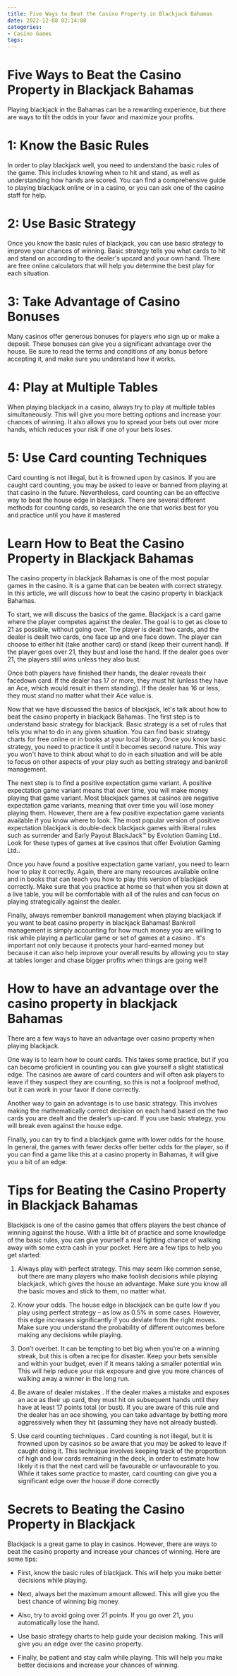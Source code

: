 ```yaml
---
title: Five Ways to Beat the Casino Property in Blackjack Bahamas 
date: 2022-12-08 02:14:08
categories:
- Casino Games
tags:
---
```



#  Five Ways to Beat the Casino Property in Blackjack Bahamas 

Playing blackjack in the Bahamas can be a rewarding experience, but there are ways to tilt the odds in your favor and maximize your profits.

# 1: Know the Basic Rules 
In order to play blackjack well, you need to understand the basic rules of the game. This includes knowing when to hit and stand, as well as understanding how hands are scored. You can find a comprehensive guide to playing blackjack online or in a casino, or you can ask one of the casino staff for help.

# 2: Use Basic Strategy 
Once you know the basic rules of blackjack, you can use basic strategy to improve your chances of winning. Basic strategy tells you what cards to hit and stand on according to the dealer's upcard and your own hand. There are free online calculators that will help you determine the best play for each situation.

# 3: Take Advantage of Casino Bonuses 
Many casinos offer generous bonuses for players who sign up or make a deposit. These bonuses can give you a significant advantage over the house. Be sure to read the terms and conditions of any bonus before accepting it, and make sure you understand how it works.

# 4: Play at Multiple Tables 
When playing blackjack in a casino, always try to play at multiple tables simultaneously. This will give you more betting options and increase your chances of winning. It also allows you to spread your bets out over more hands, which reduces your risk if one of your bets loses.

# 5: Use Card counting Techniques 
Card counting is not illegal, but it is frowned upon by casinos. If you are caught card counting, you may be asked to leave or banned from playing at that casino in the future. Nevertheless, card counting can be an effective way to beat the house edge in blackjack. There are several different methods for counting cards, so research the one that works best for you and practice until you have it mastered

#  Learn How to Beat the Casino Property in Blackjack Bahamas 

The casino property in blackjack Bahamas is one of the most popular games in the casino. It is a game that can be beaten with correct strategy. In this article, we will discuss how to beat the casino property in blackjack Bahamas.

To start, we will discuss the basics of the game. Blackjack is a card game where the player competes against the dealer. The goal is to get as close to 21 as possible, without going over. The player is dealt two cards, and the dealer is dealt two cards, one face up and one face down. The player can choose to either hit (take another card) or stand (keep their current hand). If the player goes over 21, they bust and lose the hand. If the dealer goes over 21, the players still wins unless they also bust.

Once both players have finished their hands, the dealer reveals their facedown card. If the dealer has 17 or more, they must hit (unless they have an Ace, which would result in them standing). If the dealer has 16 or less, they must stand no matter what their Ace value is.

Now that we have discussed the basics of blackjack, let's talk about how to beat the casino property in blackjack Bahamas. The first step is to understand basic strategy for blackjack. Basic strategy is a set of rules that tells you what to do in any given situation. You can find basic strategy charts for free online or in books at your local library. Once you know basic strategy, you need to practice it until it becomes second nature. This way you won't have to think about what to do in each situation and will be able to focus on other aspects of your play such as betting strategy and bankroll management.

The next step is to find a positive expectation game variant. A positive expectation game variant means that over time, you will make money playing that game variant. Most blackjack games at casinos are negative expectation game variants, meaning that over time you will lose money playing them. However, there are a few positive expectation game variants available if you know where to look. The most popular version of positive expectation blackjack is double-deck blackjack games with liberal rules such as surrender and Early Payout BlackJack™ by Evolution Gaming Ltd.. Look for these types of games at live casinos that offer Evolution Gaming Ltd..

Once you have found a positive expectation game variant, you need to learn how to play it correctly. Again, there are many resources available online and in books that can teach you how to play this version of blackjack correctly. Make sure that you practice at home so that when you sit down at a live table, you will be comfortable with all of the rules and can focus on playing strategically against the dealer.

Finally, always remember bankroll management when playing blackjack if you want to beat casino property in blackjack Bahamas! Bankroll management is simply accounting for how much money you are willing to risk while playing a particular game or set of games at a casino . It's important not only because it protects your hard-earned money but because it can also help improve your overall results by allowing you to stay at tables longer and chase bigger profits when things are going well!

#  How to have an advantage over the casino property in blackjack Bahamas 

There are a few ways to have an advantage over casino property when playing blackjack. 

One way is to learn how to count cards. This takes some practice, but if you can become proficient in counting you can give yourself a slight statistical edge. The casinos are aware of card counters and will often ask players to leave if they suspect they are counting, so this is not a foolproof method, but it can work in your favor if done correctly.

Another way to gain an advantage is to use basic strategy. This involves making the mathematically correct decision on each hand based on the two cards you are dealt and the dealer’s up-card. If you use basic strategy, you will break even against the house edge.

Finally, you can try to find a blackjack game with lower odds for the house. In general, the games with fewer decks offer better odds for the player, so if you can find a game like this at a casino property in Bahamas, it will give you a bit of an edge.

#  Tips for Beating the Casino Property in Blackjack Bahamas 

Blackjack is one of the casino games that offers players the best chance of winning against the house. With a little bit of practice and some knowledge of the basic rules, you can give yourself a real fighting chance of walking away with some extra cash in your pocket. Here are a few tips to help you get started:

1. Always play with perfect strategy. This may seem like common sense, but there are many players who make foolish decisions while playing blackjack, which gives the house an advantage. Make sure you know all the basic moves and stick to them, no matter what.

2. Know your odds. The house edge in blackjack can be quite low if you play using perfect strategy – as low as 0.5% in some cases. However, this edge increases significantly if you deviate from the right moves. Make sure you understand the probability of different outcomes before making any decisions while playing.

3. Don’t overbet. It can be tempting to bet big when you’re on a winning streak, but this is often a recipe for disaster. Keep your bets sensible and within your budget, even if it means taking a smaller potential win. This will help reduce your risk exposure and give you more chances of walking away a winner in the long run.

4. Be aware of dealer mistakes . If the dealer makes a mistake and exposes an ace as their up card, they must hit on subsequent hands until they have at least 17 points total (or bust). If you are aware of this rule and the dealer has an ace showing, you can take advantage by betting more aggressively when they hit (assuming they have not already busted).

5. Use card counting techniques . Card counting is not illegal, but it is frowned upon by casinos so be aware that you may be asked to leave if caught doing it. This technique involves keeping track of the proportion of high and low cards remaining in the deck, in order to estimate how likely it is that the next card will be favourable or unfavourable to you. While it takes some practice to master, card counting can give you a significant edge over the house if done correctly

#  Secrets to Beating the Casino Property in Blackjack

Blackjack is a great game to play in casinos. However, there are ways to beat the casino property and increase your chances of winning. Here are some tips:

* First, know the basic rules of blackjack. This will help you make better decisions while playing.

* Next, always bet the maximum amount allowed. This will give you the best chance of winning big money.

* Also, try to avoid going over 21 points. If you go over 21, you automatically lose the hand.

* Use basic strategy charts to help guide your decision making. This will give you an edge over the casino property.

* Finally, be patient and stay calm while playing. This will help you make better decisions and increase your chances of winning.